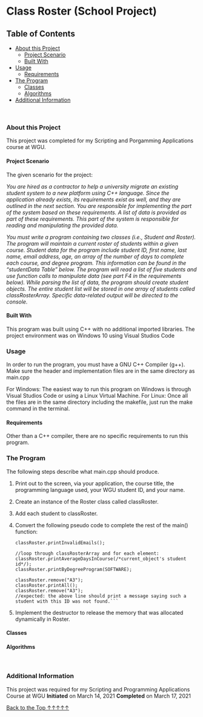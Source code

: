 <a name='Top'></a>
# Class Roster (School Project)

## Table of Contents
- [About this Project](#About)
  - [Project Scenario](#Scenario)
  - [Built With](#BuiltWith)
- [Usage](#Usage)
  - [Requirements](#Requirements)
- [The Program](#TheProgram)
  - [Classes](#Classes)
  - [Algorithms](#Algorithms)
- [Additional Information](#AddInfo)
<br>

<a name='About'></a>
### About this Project
This project was completed for my Scripting and Porgamming Applications course at WGU.

<a name='Scenario'></a>
#### Project Scenario
The given scenario for the project:

_You are hired as a contractor to help a university migrate an existing student system to a new platform using C++ language. Since the application already exists, its requirements exist as well, and they are outlined in the next section. You are responsible for implementing the part of the system based on these requirements. A list of data is provided as part of these requirements. This part of the system is responsible for reading and manipulating the provided data._

_You must write a program containing two classes (i.e., Student and Roster). The program will maintain a current roster of students within a given course. Student data for the program include student ID, first name, last name, email address, age, an array of the number of days to complete each course, and degree program. This information can be found in the “studentData Table” below. The program will read a list of five students and use function calls to manipulate data (see part F4 in the requirements below). While parsing the list of data, the program should create student objects. The entire student list will be stored in one array of students called classRosterArray. Specific data-related output will be directed to the console._

<a name='BuiltWith'></a>
#### Built With
This program was built using C++ with no additional imported libraries.
The project environment was on Windows 10 using Visual Studios Code

<a name='Usage'></a>
### Usage
In order to run the program, you must have a GNU C++ Compiler (g++). Make sure the header and implementation files are in the same directory as main.cpp

For Windows:
The easiest way to run this program on Windows is through Visual Studios Code or using a Linux Virtual Machine.
For Linux: 
Once all the files are in the same directory including the makefile, just run the make command in the terminal.

<a name='Requirements'></a>
#### Requirements
Other than a C++ compiler, there are no specific requirements to run this program.

<a name='TheProgram'></a>
### The Program
The following steps describe what main.cpp should produce.
1. Print out to the screen, via your application, the course title, the programming language used, your WGU student ID, and your name.
2. Create an instance of the Roster class called classRoster.
3. Add each student to classRoster.
4. Convert the following pseudo code to complete the rest of the main() function:

    ```classRoster.printAll();
    classRoster.printInvalidEmails();

    //loop through classRosterArray and for each element:
    classRoster.printAverageDaysInCourse(/*current_object's student id*/);
    classRoster.printByDegreeProgram(SOFTWARE);

    classRoster.remove("A3");
    classRoster.printAll();
    classRoster.remove("A3");
    //expected: the above line should print a message saying such a student with this ID was not found.```

5. Implement the destructor to release the memory that was allocated dynamically in Roster.

<a name='Classes'></a>
#### Classes


<a name='Algorithms'></a>
#### Algorithms

<br>

<a name='AddInfo'></a>
### Additional Information
This project was required for my Scripting and Programming Applications Course at WGU
**Initiated** on March 14, 2021
**Completed** on March 17, 2021


[Back to the Top ↑↑↑↑↑](#Top)
